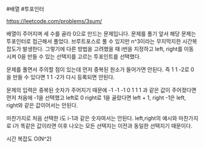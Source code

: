 #배열 #투포인터 

https://leetcode.com/problems/3sum/


배열이 주어지며 세 수를 골라 0으로 만드는 문제입니다. 
문제를 풀기 앞서 해당 문제는 투포인터로 접근해서 풀었다.
브루트포스로 풀 수 있지만 n^3이라는 무지막지한 시간복잡도가 발생한다. 그렇기에 다른 방법을 고려했을 때 i번을 지정하고 left, right를 이동시켜 0을 만들 수 있는 선택지를 고르는 투포인트를 선택했다.

문제를 풀면서 주의할 점이 있는데 먼저 중복된 원소가 들어가면 안된다. 
즉 1 1 -2로 0을 만들 수 있다면 1 1 -2가 다시 등록되면 안된다.

문제의 입력은 중복된 숫자가 주어지기 때문에 -1 -1 -1 0 1 1 1 과 같은 값이 주어졌다면
먼저 처음에 -1을 선택했고 left로 0 right로 1을 골랐다면 left + 1, right -1은  left, right와 같은 값이어서는 안된다. 

마찬가지로 처음 선택한 i도 i-1과 같은 숫자여서는 안된다. left,right의 예시와 마찬가지로 i가 똑같은 값이라면 이후 나오는 모든 선택지는 이전과 동일한 선택지기 때문이다.

시간 복잡도 O(N^2)

